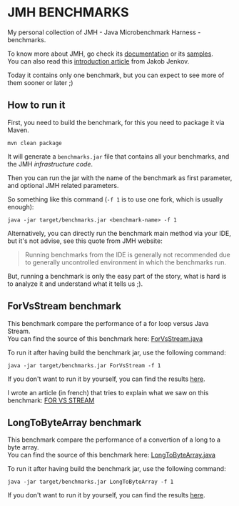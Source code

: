 # JMH BENCHMARKS

My personal collection of JMH - Java Microbenchmark Harness - benchmarks.

To know more about JMH, go check its [documentation](https://openjdk.java.net/projects/code-tools/jmh/)
or its [samples](https://hg.openjdk.java.net/code-tools/jmh/file/tip/jmh-samples/src/main/java/org/openjdk/jmh/samples). <br/>
You can also read this [introduction article](http://tutorials.jenkov.com/java-performance/jmh.html) from Jakob Jenkov.

Today it contains only one benchmark, but you can expect to see more of them sooner or later ;)

## How to run it

First, you need to build the benchmark, for this you need to package it via Maven. 

```
mvn clean package
```

It will generate a `benchmarks.jar` file that contains all your benchmarks, and the JMH _infrastructure code_.

Then you can run the jar with the name of the benchmark as first parameter, and optional JMH related parameters.

So something like this command (`-f 1` is to use one fork, which is usually enough):

```
java -jar target/benchmarks.jar <benchmark-name> -f 1
```

Alternatively, you can directly run the benchmark main method via your IDE, but it's not advise, see this quote from JMH website:

> Running benchmarks from the IDE is generally not recommended due to generally uncontrolled environment in which the benchmarks run.

But, running a benchmark is only the easy part of the story, what is hard is to analyze it and understand what it tells us ;).

## ForVsStream benchmark
This benchmark compare the performance of a for loop versus Java Stream.<br/>
You can find the source of this benchmark here: [ForVsStream.java](src/main/java/fr/loicmathieu/jmh/ForVsStream.java)

To run it after having build the benchmark jar, use the following command:

```
java -jar target/benchmarks.jar ForVsStream -f 1
```

If you don't want to run it by yourself, you can find the results [here](run/ForVsStream/results.txt).

I wrote an article (in french) that tries to explain what we saw on this benchmark: [FOR VS STREAM](https://www.loicmathieu.fr/wordpress/informatique/for-vs-stream/)

## LongToByteArray benchmark
This benchmark compare the performance of a convertion of a long to a byte array.<br/>
You can find the source of this benchmark here: [LongToByteArray.java](src/main/java/fr/loicmathieu/jmh/LongToByteArray.java)

To run it after having build the benchmark jar, use the following command:

```
java -jar target/benchmarks.jar LongToByteArray -f 1
```

If you don't want to run it by yourself, you can find the results [here](run/LongToByteArray/results.txt).




